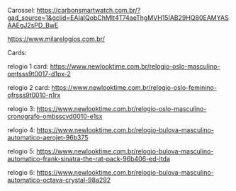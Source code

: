 Carossel: 
https://carbonsmartwatch.com.br/?gad_source=1&gclid=EAIaIQobChMIt4T74aeThgMVH15IAB29HQ80EAMYASAAEgJ2sPD_BwE

https://www.milarelogios.com.br/



Cards:

relogio 1 card: https://www.newlooktime.com.br/relogio-oslo-masculino-omtsss9t0017-d1px-2

relogio 2 card: https://www.newlooktime.com.br/relogio-oslo-feminino-ofrsss9t0010-n1rx

relogio 3: https://www.newlooktime.com.br/relogio-oslo-masculino-cronografo-ombsscvd0010-e1sx

relogio 4: https://www.newlooktime.com.br/relogio-bulova-masculino-automatico-aerojet-96b375

relogio 5: https://www.newlooktime.com.br/relogio-bulova-masculino-automatico-frank-sinatra-the-rat-pack-96b406-ed-ltda

relogio 6: https://www.newlooktime.com.br/relogio-bulova-masculino-automatico-octava-crystal-98a292
